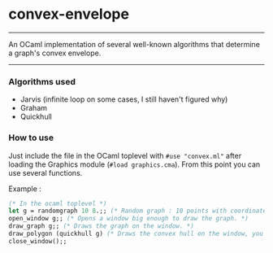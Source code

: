 # convex-envelope

---

An OCaml implementation of several well-known algorithms that determine a graph's convex envelope.

---

### Algorithms used
- Jarvis (infinite loop on some cases, I still haven't figured why)
- Graham
- Quickhull

### How to use

Just include the file in the OCaml toplevel with `#use "convex.ml"` after loading the Graphics module (`#load graphics.cma`). From this point you can use several functions.

Example :

```ocaml
(* In the ocaml toplevel *)
let g = randomgraph 10 8.;; (* Random graph : 10 points with coordinates in [-8;8]. You may also use a point list as (x,y) tuples and call graph_of_list to create the graph. *)
open_window g;; (* Opens a window big enough to draw the graph. *)
draw_graph g;; (* Draws the graph on the window. *)
draw_polygon (quickhull g) (* Draws the convex hull on the window, you can replace quickhull with jarvis or graham to change the algorithm used. *)
close_window();;

```